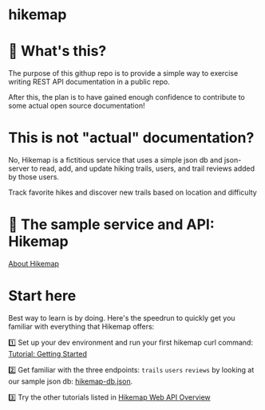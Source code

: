 # hikemap

# 🍎 What's this? 
The purpose of this githup repo is to provide a simple way to exercise writing REST API documentation in a public repo. 

After this, the plan is to have gained enough confidence to contribute to some actual open source documentation! 

# This is not "actual" documentation? 
No, Hikemap is a fictitious service that uses a simple json db and json-server to read, add, and update hiking trails, users, and trail reviews added by those users. 

Track favorite hikes and discover new trails based on location and difficulty

# 🥾 The sample service and API: Hikemap
[About Hikemap](about.html)

# Start here
Best way to learn is by doing. Here's the speedrun to quickly get you familiar with everything that Hikemap offers: 

1️⃣ Set up your dev environment and run your first hikemap curl command: [Tutorial: Getting Started](tutorial-getting-started.html)

2️⃣ Get familiar with the three endpoints: `trails` `users` `reviews` by looking at our sample json db: [hikemap-db.json](https://github.com/soyoahn/hikemap/blob/main/json-db/hikemap-db.json).

3️⃣ Try the other tutorials listed in [Hikemap Web API Overview](index.html)

